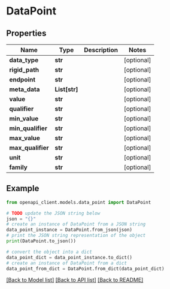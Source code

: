 # DataPoint


## Properties

Name | Type | Description | Notes
------------ | ------------- | ------------- | -------------
**data_type** | **str** |  | [optional] 
**rigid_path** | **str** |  | [optional] 
**endpoint** | **str** |  | [optional] 
**meta_data** | **List[str]** |  | [optional] 
**value** | **str** |  | [optional] 
**qualifier** | **str** |  | [optional] 
**min_value** | **str** |  | [optional] 
**min_qualifier** | **str** |  | [optional] 
**max_value** | **str** |  | [optional] 
**max_qualifier** | **str** |  | [optional] 
**unit** | **str** |  | [optional] 
**family** | **str** |  | [optional] 

## Example

```python
from openapi_client.models.data_point import DataPoint

# TODO update the JSON string below
json = "{}"
# create an instance of DataPoint from a JSON string
data_point_instance = DataPoint.from_json(json)
# print the JSON string representation of the object
print(DataPoint.to_json())

# convert the object into a dict
data_point_dict = data_point_instance.to_dict()
# create an instance of DataPoint from a dict
data_point_from_dict = DataPoint.from_dict(data_point_dict)
```
[[Back to Model list]](../README.md#documentation-for-models) [[Back to API list]](../README.md#documentation-for-api-endpoints) [[Back to README]](../README.md)


